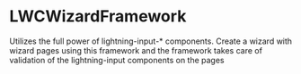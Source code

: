 # LWCWizardFramework
Utilizes the full power of lightning-input-* components. Create a wizard with wizard pages using this framework and the framework takes care of validation of the lightning-input components on the pages
